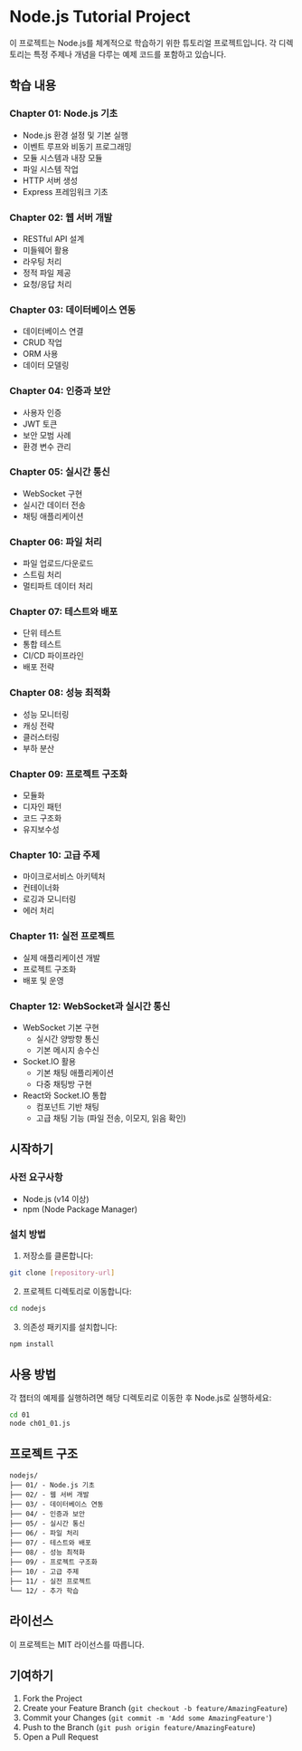 # Node.js Tutorial Project

이 프로젝트는 Node.js를 체계적으로 학습하기 위한 튜토리얼 프로젝트입니다. 각 디렉토리는 특정 주제나 개념을 다루는 예제 코드를 포함하고 있습니다.

## 학습 내용

### Chapter 01: Node.js 기초

- Node.js 환경 설정 및 기본 실행
- 이벤트 루프와 비동기 프로그래밍
- 모듈 시스템과 내장 모듈
- 파일 시스템 작업
- HTTP 서버 생성
- Express 프레임워크 기초

### Chapter 02: 웹 서버 개발

- RESTful API 설계
- 미들웨어 활용
- 라우팅 처리
- 정적 파일 제공
- 요청/응답 처리

### Chapter 03: 데이터베이스 연동

- 데이터베이스 연결
- CRUD 작업
- ORM 사용
- 데이터 모델링

### Chapter 04: 인증과 보안

- 사용자 인증
- JWT 토큰
- 보안 모범 사례
- 환경 변수 관리

### Chapter 05: 실시간 통신

- WebSocket 구현
- 실시간 데이터 전송
- 채팅 애플리케이션

### Chapter 06: 파일 처리

- 파일 업로드/다운로드
- 스트림 처리
- 멀티파트 데이터 처리

### Chapter 07: 테스트와 배포

- 단위 테스트
- 통합 테스트
- CI/CD 파이프라인
- 배포 전략

### Chapter 08: 성능 최적화

- 성능 모니터링
- 캐싱 전략
- 클러스터링
- 부하 분산

### Chapter 09: 프로젝트 구조화

- 모듈화
- 디자인 패턴
- 코드 구조화
- 유지보수성

### Chapter 10: 고급 주제

- 마이크로서비스 아키텍처
- 컨테이너화
- 로깅과 모니터링
- 에러 처리

### Chapter 11: 실전 프로젝트

- 실제 애플리케이션 개발
- 프로젝트 구조화
- 배포 및 운영

### Chapter 12: WebSocket과 실시간 통신

- WebSocket 기본 구현
  - 실시간 양방향 통신
  - 기본 메시지 송수신
- Socket.IO 활용
  - 기본 채팅 애플리케이션
  - 다중 채팅방 구현
- React와 Socket.IO 통합
  - 컴포넌트 기반 채팅
  - 고급 채팅 기능 (파일 전송, 이모지, 읽음 확인)

## 시작하기

### 사전 요구사항

- Node.js (v14 이상)
- npm (Node Package Manager)

### 설치 방법

1. 저장소를 클론합니다:

```bash
git clone [repository-url]
```

2. 프로젝트 디렉토리로 이동합니다:

```bash
cd nodejs
```

3. 의존성 패키지를 설치합니다:

```bash
npm install
```

## 사용 방법

각 챕터의 예제를 실행하려면 해당 디렉토리로 이동한 후 Node.js로 실행하세요:

```bash
cd 01
node ch01_01.js
```

## 프로젝트 구조

```
nodejs/
├── 01/ - Node.js 기초
├── 02/ - 웹 서버 개발
├── 03/ - 데이터베이스 연동
├── 04/ - 인증과 보안
├── 05/ - 실시간 통신
├── 06/ - 파일 처리
├── 07/ - 테스트와 배포
├── 08/ - 성능 최적화
├── 09/ - 프로젝트 구조화
├── 10/ - 고급 주제
├── 11/ - 실전 프로젝트
└── 12/ - 추가 학습
```

## 라이선스

이 프로젝트는 MIT 라이선스를 따릅니다.

## 기여하기

1. Fork the Project
2. Create your Feature Branch (`git checkout -b feature/AmazingFeature`)
3. Commit your Changes (`git commit -m 'Add some AmazingFeature'`)
4. Push to the Branch (`git push origin feature/AmazingFeature`)
5. Open a Pull Request
